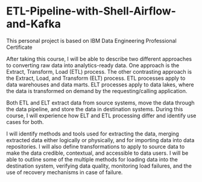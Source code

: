 # ETL-Pipeline-with-Shell-Airflow-and-Kafka

This personal project is based on IBM Data Engineering Professional Certificate

After taking this course, I will be able to describe two different approaches to converting raw data into analytics-ready data. One approach is the Extract, Transform, Load (ETL) process. The other contrasting approach is the Extract, Load, and Transform (ELT) process. ETL processes apply to data warehouses and data marts. ELT processes apply to data lakes, where the data is transformed on demand by the requesting/calling application.  

Both ETL and ELT extract data from source systems, move the data through the data pipeline, and store the data in destination systems. During this course, I will experience how ELT and ETL processing differ and identify use cases for both. 

I will identify methods and tools used for extracting the data, merging extracted data either logically or physically, and for importing data into data repositories.  I will also define transformations to apply to source data to make the data credible, contextual, and accessible to data users. I will be able to outline some of the multiple methods for loading data into the destination system, verifying data quality, monitoring load failures, and the use of recovery mechanisms in case of failure. 
